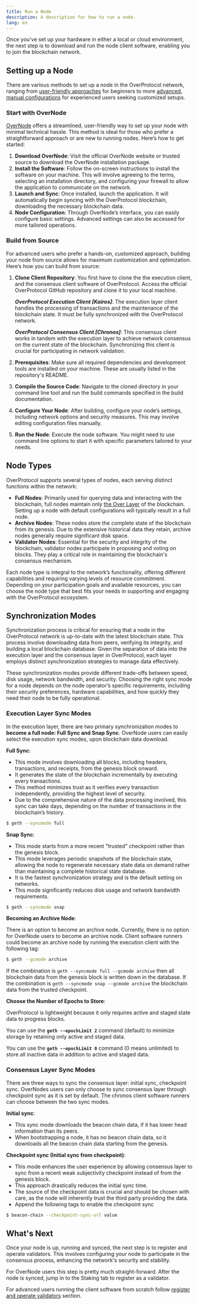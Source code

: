 ```yaml
---
title: Run a Node
description: A description for how to run a node.
lang: en
---
```


Once you've set up your hardware in either a local or cloud environment, the next step is to download and run the node client software, enabling you to join the blockchain network.

## Setting up a Node

There are various methods to set up a node in the OverProtocol network, ranging from [user-friendly approaches](#start-with-overnode) for beginners to more [advanced, manual configurations](#build-from-source) for experienced users seeking customized setups.

### Start with OverNode

[OverNode](https://over.network/overnode) offers a streamlined, user-friendly way to set up your node with minimal technical hassle. This method is ideal for those who prefer a straightforward approach or are new to running nodes. Here’s how to get started:

1. **Download OverNode**: Visit the official OverNode website or trusted source to download the OverNode installation package.
2. **Install the Software**: Follow the on-screen instructions to install the software on your machine. This will involve agreeing to the terms, selecting an installation directory, and configuring your firewall to allow the application to communicate on the network.
3. **Launch and Sync**: Once installed, launch the application. It will automatically begin syncing with the OverProtocol blockchain, downloading the necessary blockchain data.
4. **Node Configuration**: Through OverNode’s interface, you can easily configure basic settings. Advanced settings can also be accessed for more tailored operations.

### Build from Source

For advanced users who prefer a hands-on, customized approach, building your node from source allows for maximum customization and optimization. Here’s how you can build from source:

1. **Clone Client Repository**:
   You first have to clone the the execution client, and the consensus client software of OverProtocol.
   Access the official OverProtocol GitHub repository and clone it to your local machine.

   **_OverProtocol Execution Client [Kairos]_**: The execution layer client handles the processing of transactions and the maintenance of the blockchain state. It must be fully synchronized with the OverProtocol network.

   **_OverProtocol Consensus Client [Chronos]_**: This consensus client works in tandem with the execution layer to achieve network consensus on the current state of the blockchain. Synchronizing this client is crucial for participating in network validation.

2. **Prerequisites**: Make sure all required dependencies and development tools are installed on your machine. These are usually listed in the repository's README.

3. **Compile the Source Code**: Navigate to the cloned directory in your command line tool and run the build commands specified in the build documentation.

4. **Configure Your Node**: After building, configure your node’s settings, including network options and security measures. This may involve editing configuration files manually.

5. **Run the Node**: Execute the node software. You might need to use command line options to start it with specific parameters tailored to your needs.

## Node Types

OverProtocol supports several types of nodes, each serving distinct functions within the network:

- **Full Nodes**: Primarily used for querying data and interacting with the blockchain, full nodes maintain only [the Over Layer](../learn/key-features/layered-architecture/overview) of the blockchain. Setting up a node with default configurations will typically result in a full node.
- **Archive Nodes**: These nodes store the complete state of the blockchain from its genesis. Due to the extensive historical data they retain, archive nodes generally require significant disk space.
- **Validator Nodes**: Essential for the security and integrity of the blockchain, validator nodes participate in proposing and voting on blocks. They play a critical role in maintaining the blockchain's consensus mechanism.

<!-- - **Light Nodes**: Light nodes provide a more resource-efficient option by only downloading block headers rather than entire blocks. This makes them ideal for devices with limited storage and processing capabilities.
- **Bootnodes**: Serving as network entry points, bootnodes assist new nodes in discovering peers, facilitating seamless integration into the network. They are crucial for maintaining the network’s connectivity and expansion. -->

Each node type is integral to the network’s functionality, offering different capabilities and requiring varying levels of resource commitment. Depending on your participation goals and available resources, you can choose the node type that best fits your needs in supporting and engaging with the OverProtocol ecosystem.

## Synchronization Modes

Synchronization process is critical for ensuring that a node in the OverProtocol network is up-to-date with the latest blockchain state. This process involve downloading data from peers, verifying its integrity, and building a local blockchain database. Given the separation of data into the execution layer and the consensus layer in OverProtocol, each layer employs distinct synchronization strategies to manage data effectively.

These synchronization modes provide different trade-offs between speed, disk usage, network bandwidth, and security. Choosing the right sync mode for a node depends on the node operator’s specific requirements, including their security preferences, hardware capabilities, and how quickly they need their node to be fully operational.

### Execution Layer Sync Modes

In the execution layer, there are two primary synchronization modes to **become a full node: Full Sync and Snap Sync**. OverNode users can easily select the execution sync modes, upon blockchain data download.

**Full Sync**:

- This mode involves downloading all blocks, including headers, transactions, and receipts, from the genesis block onward.
- It generates the state of the blockchain incrementally by executing every transactions.
- This method minimizes trust as it verifies every transaction independently, providing the highest level of security.
- Due to the comprehensive nature of the data processing involved, this sync can take days, depending on the number of transactions in the blockchain’s history.

```sh
$ geth --syncmode full
```

**Snap Sync**:

- This mode starts from a more recent "trusted" checkpoint rather than the genesis block.
- This mode leverages periodic snapshots of the blockchain state, allowing the node to regenerate necessary state data on demand rather than maintaining a complete historical state database.
- It is the fastest synchronization strategy and is the default setting on networks.
- This mode significantly reduces disk usage and network bandwidth requirements.

```sh
$ geth --syncmode snap
```

**Becoming an Archive Node**:

There is an option to become an archive node. Currently, there is no option for OverNode users to become an archive node. Client software runners could become an archive node by running the execution client with the following tag:

```sh
$ geth --gcmode archive
```

If the combination is `geth --syncmode full --gcmode archive` then all blockchain data from the genesis block is written down in the database. If the combination is `geth --syncmode snap --gcmode archive` the blockchain data from the trusted checkpoint.

**Choose the Number of Epochs to Store**:

OverProtocol is lightweight because it only requires active and staged state data to progress blocks.

You can use the **`geth --epochLimit 2`** command (default) to minimize storage by retaining only active and staged data.

You can use the **`geth --epochLimit 0`** command (0 means unlimited) to store all inactive data in addition to active and staged data.

<!-- **Becoming a Light Node**:

Lastly this is an option to become a light node. Currently, there is no option for OverNode users to become a light node. Client software runners could become a light node by running the execution client with the following tag:

```
geth --syncmode light
``` -->

### Consensus Layer Sync Modes

There are three ways to sync the consensus layer: initial sync, checkpoint sync. OverNodes users can only choose to sync consensus layer through checkpoint sync as it is set by default. The chronos client software runners can choose between the two sync modes.

**Initial sync**:

- This sync mode downloads the beacon chain data, if it has lower head information than its peers.
- When bootstrapping a node, it has no beacon chain data, so it downloads all the beacon chain data starting from the genesis.

**Checkpoint sync (Initial sync from checkpoint)**:

- This mode enhances the user experience by allowing consensus layer to sync from a recent weak subjectivity checkpoint instead of from the genesis block.
- This approach drastically reduces the initial sync time.
- The source of the checkpoint data is crucial and should be chosen with care, as the node will inherently trust the third party providing the data.
- Append the following tags to enable the checkpoint sync

```sh
$ beacon-chain --checkpoint-sync-url value
```

## What's Next

Once your node is up, running and synced, the next step is to
register and operate validators. This involves configuring your node to participate in the consensus process, enhancing the network's security and stability.

For OverNode users this step is pretty much straight-forward. After the node is synced, jump in to the Staking tab to register as a validator.

For advanced users running the client software from scratch follow
[register and operate validators](./operate-validators) section.
